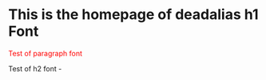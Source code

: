 This is the homepage of deadalias h1 Font
=
<p style = "color:red">Test of paragraph font</p>
Test of h2 font
-
